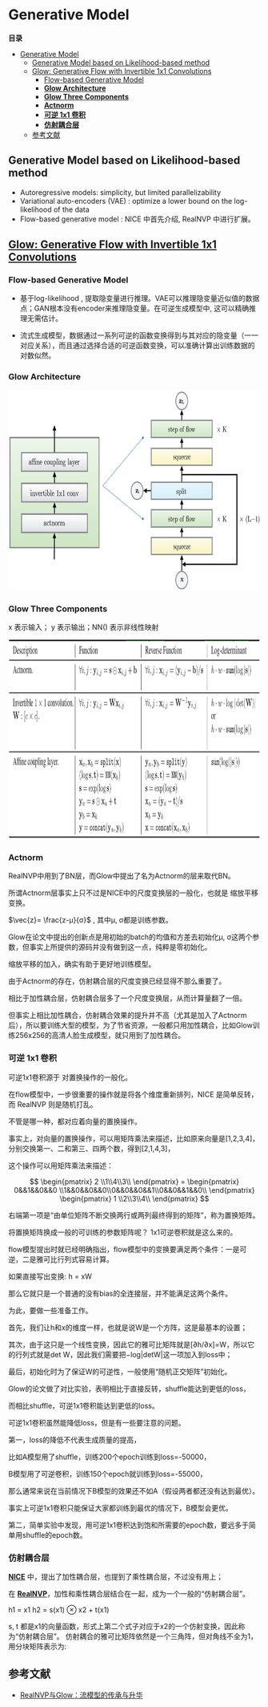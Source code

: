 # Generative Model

**目录**

- [Generative Model](#generative-model)
  - [Generative Model based on Likelihood-based method](#generative-model-based-on-likelihood-based-method)
  - [Glow: Generative Flow with Invertible 1x1 Convolutions](#glow-generative-flow-with-invertible-1x1-convolutions)
    - [Flow-based Generative Model](#flow-based-generative-model)
    - [**Glow Architecture**](#glow-architecture)
    - [**Glow Three Components**](#glow-three-components)
    - [**Actnorm**](#actnorm)
    - [**可逆 1x1 卷积**](#可逆-1x1-卷积)
    - [**仿射耦合层**](#仿射耦合层)
  - [参考文献](#参考文献)





## Generative Model based on Likelihood-based method

- Autoregressive models:  simplicity, but limited parallelizability
- Variational auto-encoders (VAE) :  optimize a lower bound on the log-likelihood of the data
- Flow-based generative model :  NICE 中首先介绍,  RealNVP 中进行扩展。



## [Glow: Generative Flow with Invertible 1x1 Convolutions](https://d4mucfpksywv.cloudfront.net/research-covers/glow/paper/glow.pdf)



### Flow-based Generative Model

- 基于log-likelihood , 提取隐变量进行推理。VAE可以推理隐变量近似值的数据点；GAN根本没有encoder来推理隐变量。在可逆生成模型中, 这可以精确推理无需估计。

- 流式生成模型，数据通过一系列可逆的函数变换得到与其对应的隐变量（一一对应关系），而且通过选择合适的可逆函数变换，可以准确计算出训练数据的对数似然。

  



### **Glow Architecture**

<img src="README/images/flow-architecture.png" height=400>



### **Glow Three Components**

x 表示输入； y 表示输出；NN() 表示非线性映射

<img src="README/images/flow-3-components.png" height=400>



### **Actnorm** 

RealNVP中用到了BN层，而Glow中提出了名为Actnorm的层来取代BN。

所谓Actnorm层事实上只不过是NICE中的尺度变换层的一般化，也就是 缩放平移变换。

$\vec{z}= \frac{z-μ}{σ}$   ,    其中μ, σ都是训练参数。

Glow在论文中提出的创新点是用初始的batch的均值和方差去初始化μ, σ这两个参数，但事实上所提供的源码并没有做到这一点，纯粹是零初始化。

缩放平移的加入，确实有助于更好地训练模型。

由于Actnorm的存在，仿射耦合层的尺度变换已经显得不那么重要了。

相比于加性耦合层，仿射耦合层多了一个尺度变换层，从而计算量翻了一倍。

但事实上相比加性耦合，仿射耦合效果的提升并不高（尤其是加入了Actnorm后），所以要训练大型的模型，为了节省资源，一般都只用加性耦合，比如Glow训练256x256的高清人脸生成模型，就只用到了加性耦合。







### **可逆 1x1 卷积**



可逆1x1卷积源于 对置换操作的一般化。

在flow模型中，一步很重要的操作就是将各个维度重新排列，NICE 是简单反转，而 RealNVP 则是随机打乱。

不管是哪一种，都对应着向量的置换操作。

事实上，对向量的置换操作，可以用矩阵乘法来描述，比如原来向量是[1,2,3,4]，分别交换第一、二和第三、四两个数，得到[2,1,4,3]，

这个操作可以用矩阵乘法来描述：



$$
\begin{pmatrix} 2 \\1\\4\\3\\  \end{pmatrix} =   \begin{pmatrix} 0&&1&&0&&0 \\1&&0&&0&&0\\0&&0&&0&&1\\0&&0&&1&&0\\  \end{pmatrix} \begin{pmatrix} 1 \\2\\3\\4\\  \end{pmatrix}
$$


右端第一项是“由单位矩阵不断交换两行或两列最终得到的矩阵”，称为置换矩阵。

将置换矩阵换成一般的可训练的参数矩阵呢？ 1x1可逆卷积就是这么来的。

flow模型提出时就已经明确指出，flow模型中的变换要满足两个条件：一是可逆，二是雅可比行列式容易计算。

如果直接写出变换:  h = xW

那么它就只是一个普通的没有bias的全连接层，并不能满足这两个条件。

为此，要做一些准备工作。

首先，我们让h和x的维度一样，也就是说W是一个方阵，这是最基本的设置；

其次，由于这只是一个线性变换，因此它的雅可比矩阵就是[∂h/∂x]=W，所以它的行列式就是det W，因此我们需要把−log|detW|这一项加入到loss中；

最后，初始化时为了保证W的可逆性，一般使用“随机正交矩阵”初始化。





Glow的论文做了对比实验，表明相比于直接反转，shuffle能达到更低的loss，

而相比shuffle，可逆1x1卷积能达到更低的loss。

可逆1x1卷积虽然能降低loss，但是有一些要注意的问题。

第一，loss的降低不代表生成质量的提高，

比如A模型用了shuffle，训练200个epoch训练到loss=-50000，

B模型用了可逆卷积，训练150个epoch就训练到loss=-55000，

那么通常来说在当前情况下B模型的效果还不如A（假设两者都还没有达到最优）。

事实上可逆1x1卷积只能保证大家都训练到最优的情况下，B模型会更优。

第二，简单实验中发现，用可逆1x1卷积达到饱和所需要的epoch数，要远多于简单用shuffle的epoch数。







### **仿射耦合层**



[**NICE**](https://arxiv.org/pdf/1410.8516.pdf) 中，提出了加性耦合层，也提到了乘性耦合层，不过没有用上；

在 **[RealNVP](https://arxiv.org/pdf/1605.08803.pdf)**，加性和乘性耦合层结合在一起，成为一个一般的“仿射耦合层”。

h1 = x1
h2 = s(x1) ⊗ x2 + t(x1)

s, t 都是x1的向量函数，形式上第二个式子对应于x2的一个仿射变换，因此称为“仿射耦合层”。
仿射耦合的雅可比矩阵依然是一个三角阵，但对角线不全为1，用分块矩阵表示为:







## 参考文献

- [RealNVP与Glow：流模型的传承与升华](https://kexue.fm/archives/5807)

